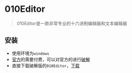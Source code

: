 # 010Editor

> 010Editor是一款非常专业的十六进制编辑器和文本编辑器

## 安装

- 使用环境为`windows`
- [官方](https://www.sweetscape.com/download/010editor/)的需要付费，可以对官方的进行[破解](https://cloud.tencent.com/developer/article/1856253)
- 直接下载破解版的`010Editor`，[下载](http://www.pc6.com/softview/SoftView_55129.html)